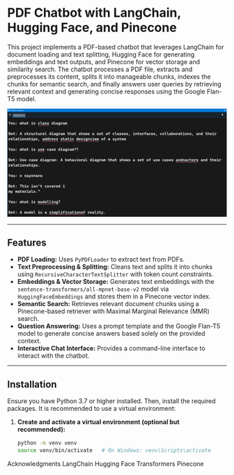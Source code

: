 # PDF Chatbot with LangChain, Hugging Face, and Pinecone

This project implements a PDF-based chatbot that leverages LangChain for document loading and text splitting, Hugging Face for generating embeddings and text outputs, and Pinecone for vector storage and similarity search. The chatbot processes a PDF file, extracts and preprocesses its content, splits it into manageable chunks, indexes the chunks for semantic search, and finally answers user queries by retrieving relevant context and generating concise responses using the Google Flan-T5 model.

![Chatbot Flow Diagram](ref1.png)


---

## Features

- **PDF Loading:** Uses `PyPDFLoader` to extract text from PDFs.
- **Text Preprocessing & Splitting:** Cleans text and splits it into chunks using `RecursiveCharacterTextSplitter` with token count constraints.
- **Embeddings & Vector Storage:** Generates text embeddings with the `sentence-transformers/all-mpnet-base-v2` model via `HuggingFaceEmbeddings` and stores them in a Pinecone vector index.
- **Semantic Search:** Retrieves relevant document chunks using a Pinecone-based retriever with Maximal Marginal Relevance (MMR) search.
- **Question Answering:** Uses a prompt template and the Google Flan-T5 model to generate concise answers based solely on the provided context.
- **Interactive Chat Interface:** Provides a command-line interface to interact with the chatbot.

---

## Installation

Ensure you have Python 3.7 or higher installed. Then, install the required packages. It is recommended to use a virtual environment:

1. **Create and activate a virtual environment (optional but recommended):**

   ```bash
   python -m venv venv
   source venv/bin/activate   # On Windows: venv\Scripts\activate
Acknowledgments
LangChain
Hugging Face Transformers
Pinecone
